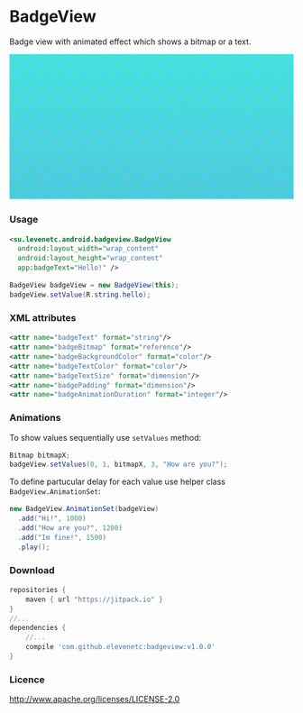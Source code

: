 # BadgeView
Badge view with animated effect which shows a bitmap or a text.

![animation](docs/badgeview-spongebob.gif)
### Usage 
```XML
<su.levenetc.android.badgeview.BadgeView
  android:layout_width="wrap_content"
  android:layout_height="wrap_content"
  app:badgeText="Hello!" />
```
```Java
BadgeView badgeView = new BadgeView(this);
badgeView.setValue(R.string.hello);
```
### XML attributes
```XML
<attr name="badgeText" format="string"/>
<attr name="badgeBitmap" format="reference"/>
<attr name="badgeBackgroundColor" format="color"/>
<attr name="badgeTextColor" format="color"/>
<attr name="badgeTextSize" format="dimension"/>
<attr name="badgePadding" format="dimension"/>
<attr name="badgeAnimationDuration" format="integer"/>
```
### Animations
To show values sequentially use `setValues` method:
```Java
Bitmap bitmapX;
badgeView.setValues(0, 1, bitmapX, 3, "How are you?");
```
To define partucular delay for each value use helper class `BadgeView.AnimationSet`:
```Java
new BadgeView.AnimationSet(badgeView)
  .add("Hi!", 1000)
  .add("How are you?", 1200)
  .add("Im fine!", 1500)
  .play();
```
### Download
```Groovy
repositories {
    maven { url "https://jitpack.io" }
}
//...
dependencies {
    //...
    compile 'com.github.elevenetc:badgeview:v1.0.0'
}
```
### Licence
http://www.apache.org/licenses/LICENSE-2.0
